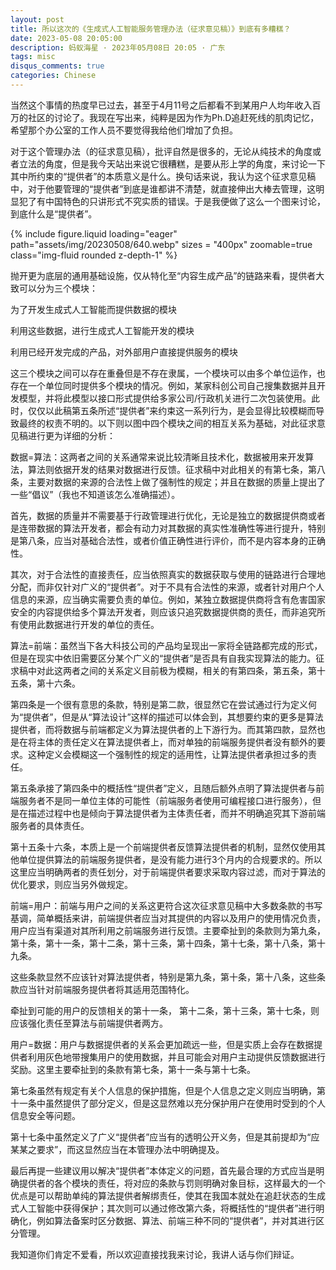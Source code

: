 ```yaml
---
layout: post
title: 所以这次的《生成式人工智能服务管理办法（征求意见稿）》到底有多糟糕？
date: 2023-05-08 20:05:00
description: 蚂蚁海星 · 2023年05月08日 20:05 · 广东
tags: misc
disqus_comments: true
categories: Chinese
---
```


当然这个事情的热度早已过去，甚至于4月11号之后都看不到某用户人均年收入百万的社区的讨论了。我现在写出来，纯粹是因为作为Ph.D追赶死线的肌肉记忆，希望那个办公室的工作人员不要觉得我给他们增加了负担。

对于这个管理办法（的征求意见稿），批评自然是很多的，无论从纯技术的角度或者立法的角度，但是我今天站出来说它很糟糕，是要从形上学的角度，来讨论一下其中所约束的“提供者”的本质意义是什么。换句话来说，我认为这个征求意见稿中，对于他要管理的“提供者”到底是谁都讲不清楚，就直接伸出大棒去管理，这明显犯了有中国特色的只讲形式不究实质的错误。于是我便做了这么一个图来讨论，到底什么是“提供者”。

{% include figure.liquid loading="eager" path="assets/img/20230508/640.webp" sizes = "400px" zoomable=true class="img-fluid rounded z-depth-1" %}

抛开更为底层的通用基础设施，仅从特化至“内容生成产品”的链路来看，提供者大致可以分为三个模块：

为了开发生成式人工智能而提供数据的模块

利用这些数据，进行生成式人工智能开发的模块

利用已经开发完成的产品，对外部用户直接提供服务的模块



这三个模块之间可以存在重叠但是不存在隶属，一个模块可以由多个单位运作，也存在一个单位同时提供多个模块的情况。例如，某家科创公司自己搜集数据并且开发模型，并将此模型以接口形式提供给多家公司/行政机关进行二次包装使用。此时，仅仅以此稿第五条所述“提供者”来约束这一系列行为，是会显得比较模糊而导致最终的权责不明的。以下则以图中四个模块之间的相互关系为基础，对此征求意见稿进行更为详细的分析：

数据=算法：这两者之间的关系通常来说比较清晰且技术化，数据被用来开发算法，算法则依据开发的结果对数据进行反馈。征求稿中对此相关的有第七条，第八条，主要对数据的来源的合法性上做了强制性的规定；并且在数据的质量上提出了一些“倡议”（我也不知道该怎么准确描述）。

首先，数据的质量并不需要基于行政管理进行优化，无论是独立的数据提供商或者是连带数据的算法开发者，都会有动力对其数据的真实性准确性等进行提升，特别是第八条，应当对基础合法性，或者价值正确性进行评价，而不是内容本身的正确性。

其次，对于合法性的直接责任，应当依照真实的数据获取与使用的链路进行合理地分配，而非仅针对广义的“提供者”。对于不具有合法性的来源，或者针对用户个人信息的来源，应当确实需要负责的单位。例如，某独立数据提供商将含有危害国家安全的内容提供给多个算法开发者，则应该只追究数据提供商的责任，而非追究所有使用此数据进行开发的单位的责任。



算法=前端：虽然当下各大科技公司的产品均呈现出一家将全链路都完成的形式，但是在现实中依旧需要区分某个广义的“提供者”是否具有自我实现算法的能力。征求稿中对此这两者之间的关系定义目前极为模糊，相关的有第四条，第五条，第十五条，第十六条。

第四条是一个很有意思的条款，特别是第二款，很显然它在尝试通过行为定义何为“提供者”，但是从“算法设计”这样的描述可以体会到，其想要约束的更多是算法提供者，而将数据与前端都定义为算法提供者的上下游行为。而其第四款，显然也是在将主体的责任定义在算法提供者上，而对单独的前端服务提供者没有额外的要求。这种定义会模糊这一个强制性的规定的适用性，让算法提供者承担过多的责任。

第五条承接了第四条中的概括性“提供者”定义，且随后额外点明了算法提供者与前端服务者不是同一单位主体的可能性（前端服务者使用可编程接口进行服务），但是在描述过程中也是倾向于算法提供者为主体责任者，而并不明确追究其下游前端服务者的具体责任。

第十五条十六条，本质上是一个前端提供者反馈算法提供者的机制，显然仅使用其他单位提供算法的前端服务提供者，是没有能力进行3个月内的合规要求的。所以这里应当明确两者的责任划分，对于前端提供者要求采取内容过滤，而对于算法的优化要求，则应当另外做规定。



前端=用户：前端与用户之间的关系这更符合这次征求意见稿中大多数条款的书写基调，简单概括来讲，前端提供者应当对其提供的内容以及用户的使用情况负责，用户应当有渠道对其所利用之前端服务进行反馈。主要牵扯到的条款则为第九条，第十条，第十一条，第十二条，第十三条，第十四条，第十七条，第十八条，第十九条。

这些条款显然不应该针对算法提供者，特别是第九条，第十条，第十八条，这些条款应当针对前端服务提供者将其适用范围特化。

牵扯到可能的用户的反馈相关的第十一条， 第十二条，第十三条，第十七条，则应该强化责任至算法与前端提供者两方。



用户=数据：用户与数据提供者的关系会更加疏远一些，但是实质上会存在数据提供者利用灰色地带搜集用户的使用数据，并且可能会对用户主动提供反馈数据进行奖励。这里主要牵扯到的条款有第七条，第十一条与第十七条。

第七条虽然有规定有关个人信息的保护措施，但是个人信息之定义则应当明确，第十一条中虽然提供了部分定义，但是这显然难以充分保护用户在使用时受到的个人信息安全等问题。

第十七条中虽然定义了广义“提供者”应当有的透明公开义务，但是其前提却为“应某某之要求”，而这显然应当在本管理办法中明确提及。



最后再提一些建议用以解决“提供者”本体定义的问题，首先最合理的方式应当是明确提供者的各个模块的责任，将对应的条款与罚则明确对象目标，这样最大的一个优点是可以帮助单纯的算法提供者解绑责任，使其在我国本就处在追赶状态的生成式人工智能中获得保护；其次则可以通过修改第六条，将概括性的“提供者”进行明确化，例如算法备案时区分数据、算法、前端三种不同的“提供者”，并对其进行区分管理。



我知道你们肯定不爱看，所以欢迎直接找我来讨论，我讲人话与你们辩证。